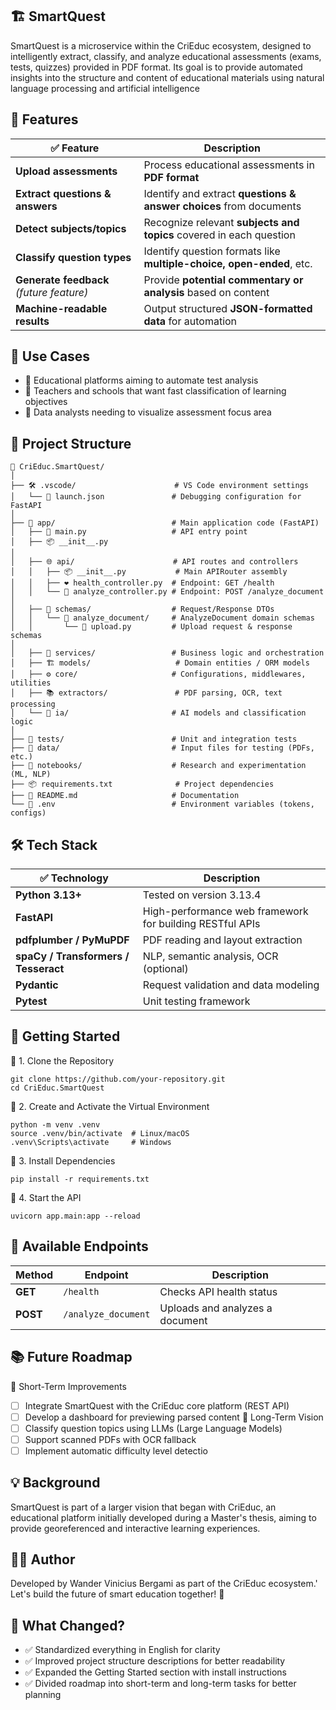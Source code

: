 ## 🏗️ SmartQuest

SmartQuest is a microservice within the CriEduc ecosystem, designed to intelligently extract, classify, and analyze educational assessments (exams, tests, quizzes) provided in PDF format. Its goal is to provide automated insights into the structure and content of educational materials using natural language processing and artificial intelligence


## 📌 Features

| ✅ Feature | Description |
|-----------|------------|
| **Upload assessments** | Process educational assessments in **PDF format** |
| **Extract questions & answers** | Identify and extract **questions & answer choices** from documents |
| **Detect subjects/topics** | Recognize relevant **subjects and topics** covered in each question |
| **Classify question types** | Identify question formats like **multiple-choice, open-ended**, etc. |
| **Generate feedback** *(future feature)* | Provide **potential commentary or analysis** based on content |
| **Machine-readable results** | Output structured **JSON-formatted data** for automation |



## 🧠 Use Cases
- 🔹 Educational platforms aiming to automate test analysis
- 🔹 Teachers and schools that want fast classification of learning objectives
- 🔹 Data analysts needing to visualize assessment focus area


## 🧱 Project Structure

```
📁 CriEduc.SmartQuest/
│
├── 🛠️ .vscode/                      # VS Code environment settings
│   └── 🐞 launch.json               # Debugging configuration for FastAPI
│
├── 🚀 app/                          # Main application code (FastAPI)
│   ├── 🏁 main.py                   # API entry point
│   ├── 📦 __init__.py
│
│   ├── 🌐 api/                      # API routes and controllers
│   │   ├── 📦 __init__.py           # Main APIRouter assembly
│   │   ├── ❤️ health_controller.py  # Endpoint: GET /health
│   │   └── 🧠 analyze_controller.py # Endpoint: POST /analyze_document
│
│   ├── 🧾 schemas/                  # Request/Response DTOs
│   │   └── 📂 analyze_document/     # AnalyzeDocument domain schemas
│   │       └── 📄 upload.py         # Upload request & response schemas
│
│   ├── 🧠 services/                 # Business logic and orchestration
│   ├── 🏗️ models/                   # Domain entities / ORM models
│   ├── ⚙️ core/                     # Configurations, middlewares, utilities
│   ├── 📚 extractors/               # PDF parsing, OCR, text processing
│   └── 🤖 ia/                       # AI models and classification logic
│
├── 🧪 tests/                        # Unit and integration tests
├── 📂 data/                         # Input files for testing (PDFs, etc.)
├── 📓 notebooks/                    # Research and experimentation (ML, NLP)
├── 📦 requirements.txt              # Project dependencies
├── 📘 README.md                     # Documentation
└── 🔐 .env                          # Environment variables (tokens, configs)
```

## 🛠️ Tech Stack


| ✅ Technology | Description |
|--------------|------------|
| **Python 3.13+** | Tested on version 3.13.4 |
| **FastAPI** | High-performance web framework for building RESTful APIs |
| **pdfplumber / PyMuPDF** | PDF reading and layout extraction |
| **spaCy / Transformers / Tesseract** | NLP, semantic analysis, OCR (optional) |
| **Pydantic** | Request validation and data modeling |
| **Pytest** | Unit testing framework |



## 🚀 Getting Started

📌 1. Clone the Repository

`````
git clone https://github.com/your-repository.git
cd CriEduc.SmartQuest
`````

📌 2. Create and Activate the Virtual Environment

````` 
python -m venv .venv
source .venv/bin/activate  # Linux/macOS
.venv\Scripts\activate     # Windows
````` 

📌 3. Install Dependencies

````` 
pip install -r requirements.txt
````` 
📌 4. Start the API

````` 
uvicorn app.main:app --reload
````` 

## 📡 Available Endpoints  

| Method | Endpoint | Description |
|--------|---------|------------|
| **GET** | `/health` | Checks API health status |
| **POST** | `/analyze_document` | Uploads and analyzes a document |


## 📚 Future Roadmap

🔹 Short-Term Improvements
- [ ] Integrate SmartQuest with the CriEduc core platform (REST API)
- [ ] Develop a dashboard for previewing parsed content
🔹 Long-Term Vision
- [ ] Classify question topics using LLMs (Large Language Models)
- [ ] Support scanned PDFs with OCR fallback
- [ ] Implement automatic difficulty level detectio

## 💡 Background

SmartQuest is part of a larger vision that began with CriEduc, an educational platform initially developed during a Master's thesis, aiming to provide georeferenced and interactive learning experiences.


## 👨‍💻 Author

Developed by Wander Vinicius Bergami as part of the CriEduc ecosystem.'
Let's build the future of smart education together! 🚀

## 🎯 What Changed?

- ✅ Standardized everything in English for clarity
- ✅ Improved project structure descriptions for better readability
- ✅ Expanded the Getting Started section with install instructions
- ✅ Divided roadmap into short-term and long-term tasks for better planning
